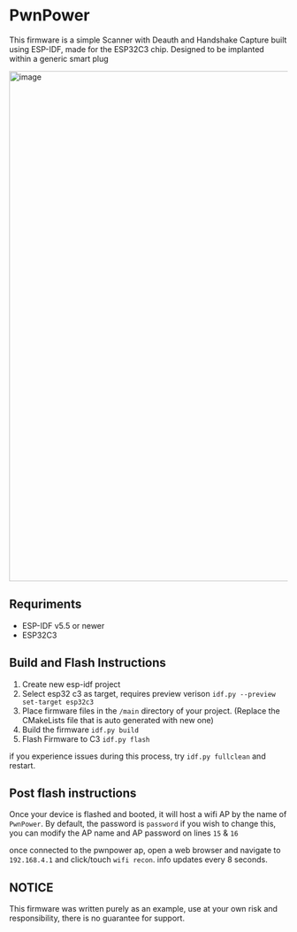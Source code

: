 # PwnPower

This firmware is a simple Scanner with Deauth and Handshake Capture built using ESP-IDF, made for the ESP32C3 chip. Designed to be implanted within a generic smart plug 

<img width="1041" height="923" alt="image" src="https://github.com/user-attachments/assets/bd8689c5-099e-4823-996c-361ee6689f9f" />


## Requriments 
- ESP-IDF v5.5 or newer
- ESP32C3

## Build and Flash Instructions 
1. Create new esp-idf project 
2. Select esp32 c3 as target, requires preview verison `idf.py --preview set-target esp32c3`
3. Place firmware files in the `/main` directory of your project. (Replace the CMakeLists file that is auto generated with new one)
4. Build the firmware `idf.py build`
5. Flash Firmware to C3 `idf.py flash` 

if you experience issues during this process, try `idf.py fullclean` and restart. 


## Post flash instructions
Once your device is flashed and booted, it will host a wifi AP by the name of `PwnPower`.
By default, the password is `password` if you wish to change this, you can modify the AP name and AP password on lines `15` & `16`

once connected to the pwnpower ap, open a web browser and navigate to `192.168.4.1` and click/touch `wifi recon`. info updates every 8 seconds. 


## NOTICE 

This firmware was written purely as an example, use at your own risk and responsibility, there is no guarantee for support. 

